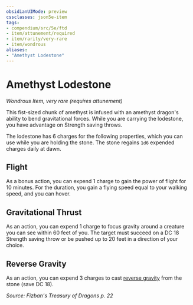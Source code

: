 ```yaml
---
obsidianUIMode: preview
cssclasses: json5e-item
tags:
- compendium/src/5e/ftd
- item/attunement/required
- item/rarity/very-rare
- item/wondrous
aliases: 
- "Amethyst Lodestone"
---
```

# Amethyst Lodestone
*Wondrous Item, very rare (requires attunement)*  


This fist-sized chunk of amethyst is infused with an amethyst dragon's ability to bend gravitational forces. While you are carrying the lodestone, you have advantage on Strength saving throws.

The lodestone has 6 charges for the following properties, which you can use while you are holding the stone. The stone regains `1d6` expended charges daily at dawn.

## Flight

As a bonus action, you can expend 1 charge to gain the power of flight for 10 minutes. For the duration, you gain a flying speed equal to your walking speed, and you can hover.

## Gravitational Thrust

As an action, you can expend 1 charge to focus gravity around a creature you can see within 60 feet of you. The target must succeed on a DC 18 Strength saving throw or be pushed up to 20 feet in a direction of your choice.

## Reverse Gravity

As an action, you can expend 3 charges to cast [reverse gravity](/Systems/5e/spells/reverse-gravity.md) from the stone (save DC 18).

*Source: Fizban's Treasury of Dragons p. 22*